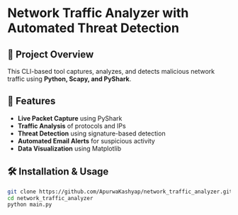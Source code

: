 # Network Traffic Analyzer with Automated Threat Detection

## 📌 Project Overview
This CLI-based tool captures, analyzes, and detects malicious network traffic using **Python, Scapy, and PyShark**.

## 📌 Features
- **Live Packet Capture** using PyShark
- **Traffic Analysis** of protocols and IPs
- **Threat Detection** using signature-based detection
- **Automated Email Alerts** for suspicious activity
- **Data Visualization** using Matplotlib

## 🛠️ Installation & Usage
```sh
git clone https://github.com/ApurwaKashyap/network_traffic_analyzer.git
cd network_traffic_analyzer
python main.py
